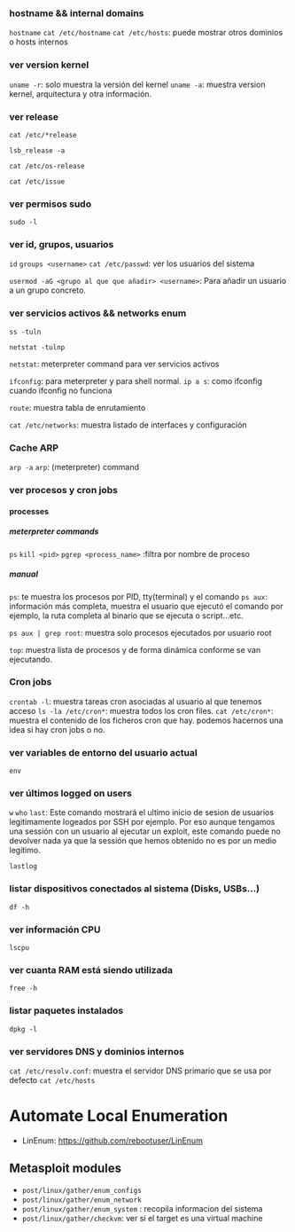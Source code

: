 ### hostname && internal domains
`hostname`
`cat /etc/hostname`
`cat /etc/hosts`: puede mostrar otros dominios o hosts internos
### ver version kernel
`uname -r`: solo muestra la versión del kernel
`uname -a`: muestra version kernel, arquitectura y otra información.
### ver release

`cat /etc/*release`

`lsb_release -a`

`cat /etc/os-release`


`cat /etc/issue`

### ver permisos sudo
`sudo -l`
### ver id, grupos, usuarios
`id`
`groups <username>`
`cat /etc/passwd`: ver los usuarios del sistema

`usermod -aG <grupo al que que añadir> <username>`: Para añadir un usuario a un grupo concreto.
### ver servicios activos && networks enum
`ss -tuln`

`netstat -tulnp`

`netstat`: meterpreter command para ver servicios activos

`ifconfig`: para meterpreter y para shell normal. 
`ip a s`: como ifconfig cuando ifconfig no funciona

`route`: muestra tabla de enrutamiento

`cat /etc/networks`: muestra listado de interfaces y configuración
### Cache ARP
`arp -a`
`arp`: (meterpreter) command

### ver procesos y cron jobs

#### processes
##### meterpreter commands
`ps`
`kill <pid>`
`pgrep <process_name>` :filtra por nombre de proceso
##### manual
`ps`: te muestra los procesos por PID, tty(terminal) y el comando
`ps aux`: información más completa, muestra el usuario que ejecutó el comando por ejemplo, la ruta completa al binario que se ejecuta o script...etc.

`ps aux | grep root`: muestra solo procesos ejecutados por usuario root

`top`: muestra lista de procesos y de forma dinámica conforme se van ejecutando.

### Cron jobs

`crontab -l`: muestra tareas cron asociadas al usuario al que tenemos acceso
`ls -la /etc/cron*`: muestra todos los cron files.
`cat /etc/cron*`: muestra el contenido de los ficheros cron que hay. podemos hacernos una idea si hay cron jobs o no.

### ver variables de entorno del usuario actual
`env`

### ver últimos logged on users
`w`
`who`
`last`: Este comando mostrará el ultimo inicio de sesion de usuarios legitimamente logeados por SSH por ejemplo. Por eso aunque tengamos una sessión con un usuario al ejecutar un exploit, este comando puede no devolver nada ya que la sessión que hemos obtenido no es por un medio legítimo.

`lastlog`
### listar dispositivos conectados al sistema (Disks, USBs...)
`df -h`
### ver información CPU
`lscpu`

### ver cuanta RAM está siendo utilizada
`free -h`
### listar paquetes instalados
`dpkg -l`

### ver servidores DNS y dominios internos

`cat /etc/resolv.conf`: muestra el servidor DNS primario que se usa por defecto
`cat /etc/hosts`

# Automate Local Enumeration

- LinEnum: https://github.com/rebootuser/LinEnum

## Metasploit modules

- `post/linux/gather/enum_configs`
- `post/linux/gather/enum_network`
- `post/linux/gather/enum_system` : recopila informacion del sistema
- `post/linux/gather/checkvm`: ver si el target es una virtual machine